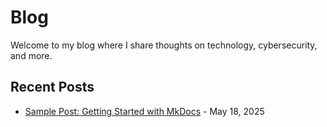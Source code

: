 # Blog

Welcome to my blog where I share thoughts on technology, cybersecurity, and more.

## Recent Posts

- [Sample Post: Getting Started with MkDocs](sample-post.md) - May 18, 2025
